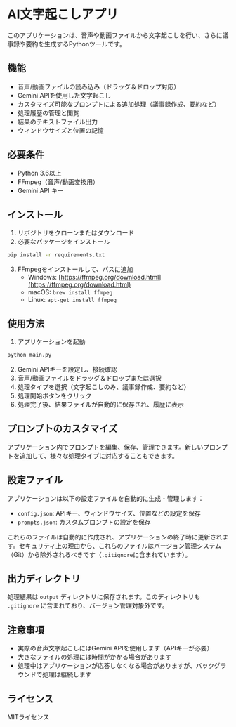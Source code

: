# AI文字起こしアプリ

このアプリケーションは、音声や動画ファイルから文字起こしを行い、さらに議事録や要約を生成するPythonツールです。

## 機能

- 音声/動画ファイルの読み込み（ドラッグ＆ドロップ対応）
- Gemini APIを使用した文字起こし
- カスタマイズ可能なプロンプトによる追加処理（議事録作成、要約など）
- 処理履歴の管理と閲覧
- 結果のテキストファイル出力
- ウィンドウサイズと位置の記憶

## 必要条件

- Python 3.6以上
- FFmpeg（音声/動画変換用）
- Gemini API キー

## インストール

1. リポジトリをクローンまたはダウンロード
2. 必要なパッケージをインストール

```bash
pip install -r requirements.txt
```

3. FFmpegをインストールして、パスに追加
   - Windows: [https://ffmpeg.org/download.html](https://ffmpeg.org/download.html)
   - macOS: `brew install ffmpeg`
   - Linux: `apt-get install ffmpeg`

## 使用方法

1. アプリケーションを起動

```bash
python main.py
```

2. Gemini APIキーを設定し、接続確認
3. 音声/動画ファイルをドラッグ＆ドロップまたは選択
4. 処理タイプを選択（文字起こしのみ、議事録作成、要約など）
5. 処理開始ボタンをクリック
6. 処理完了後、結果ファイルが自動的に保存され、履歴に表示

## プロンプトのカスタマイズ

アプリケーション内でプロンプトを編集、保存、管理できます。新しいプロンプトを追加して、様々な処理タイプに対応することもできます。

## 設定ファイル

アプリケーションは以下の設定ファイルを自動的に生成・管理します：

- `config.json`: APIキー、ウィンドウサイズ、位置などの設定を保存
- `prompts.json`: カスタムプロンプトの設定を保存

これらのファイルは自動的に作成され、アプリケーションの終了時に更新されます。セキュリティ上の理由から、これらのファイルはバージョン管理システム（Git）から除外されるべきです（`.gitignore`に含まれています）。

## 出力ディレクトリ

処理結果は `output` ディレクトリに保存されます。このディレクトリも `.gitignore` に含まれており、バージョン管理対象外です。

## 注意事項

- 実際の音声文字起こしにはGemini APIを使用します（APIキーが必要）
- 大きなファイルの処理には時間がかかる場合があります
- 処理中はアプリケーションが応答しなくなる場合がありますが、バックグラウンドで処理は継続します

## ライセンス

MITライセンス
